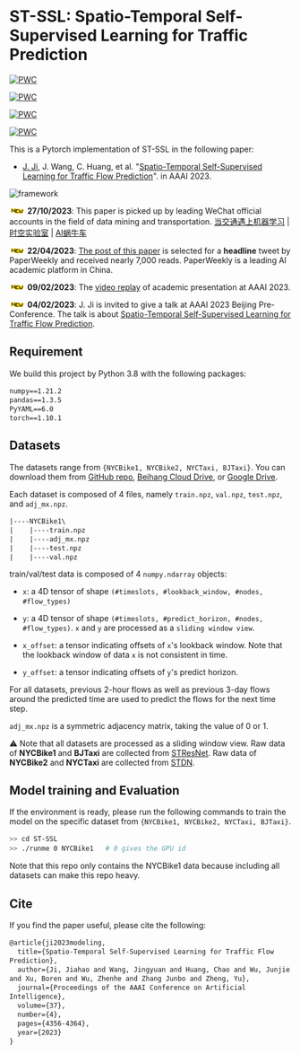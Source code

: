 # ST-SSL: Spatio-Temporal Self-Supervised Learning for Traffic Prediction 

[![PWC](https://img.shields.io/endpoint.svg?url=https://paperswithcode.com/badge/spatio-temporal-self-supervised-learning-for/traffic-prediction-on-nycbike1)](https://paperswithcode.com/sota/traffic-prediction-on-nycbike1?p=spatio-temporal-self-supervised-learning-for)

[![PWC](https://img.shields.io/endpoint.svg?url=https://paperswithcode.com/badge/spatio-temporal-self-supervised-learning-for/traffic-prediction-on-nycbike2)](https://paperswithcode.com/sota/traffic-prediction-on-nycbike2?p=spatio-temporal-self-supervised-learning-for)

[![PWC](https://img.shields.io/endpoint.svg?url=https://paperswithcode.com/badge/spatio-temporal-self-supervised-learning-for/traffic-prediction-on-nyctaxi)](https://paperswithcode.com/sota/traffic-prediction-on-nyctaxi?p=spatio-temporal-self-supervised-learning-for)

[![PWC](https://img.shields.io/endpoint.svg?url=https://paperswithcode.com/badge/spatio-temporal-self-supervised-learning-for/traffic-prediction-on-bjtaxi)](https://paperswithcode.com/sota/traffic-prediction-on-bjtaxi?p=spatio-temporal-self-supervised-learning-for)

This is a Pytorch implementation of ST-SSL in the following paper: 

* [J. Ji](https://echo-ji.github.io/academicpages/), J. Wang, C. Huang, et al. "[Spatio-Temporal Self-Supervised Learning for Traffic Flow Prediction](https://ojs.aaai.org/index.php/AAAI/article/view/25555)". in AAAI 2023.

![framework](https://github.com/Echo-Ji/ST-SSL/assets/23469289/57d66470-5e12-4f27-9558-21cbb34b3a64)

![new](https://github.com/RUCAIBox/RecBole/blob/master/asset/new.gif) **27/10/2023**: This paper is picked up by leading WeChat official accounts in the field of data mining and transportation. [当交通遇上机器学习](https://mp.weixin.qq.com/s/eI26ORLsJe_20WMpA5UeKA) | [时空实验室](https://mp.weixin.qq.com/s/CBKkyeSBTXOya2Cg3sgj7g) | [AI蜗牛车](https://mp.weixin.qq.com/s/vbczwY0UmzF7nBawEHpuaQ)

![new](https://github.com/RUCAIBox/RecBole/blob/master/asset/new.gif) **22/04/2023**: [The post of this paper](https://mp.weixin.qq.com/s/rMNsqYyfoeoysZxeVabh4w) is selected for a **headline** tweet by PaperWeekly and received nearly 7,000 reads. PaperWeekly is a leading AI academic platform in China.

![new](https://github.com/RUCAIBox/RecBole/blob/master/asset/new.gif) **09/02/2023**: The [video replay](https://underline.io/events/380/posters/14098/poster/68914-584-spatio-temporal-self-supervised-learning-for-traffic-flow-prediction) of academic presentation at AAAI 2023.


![new](https://github.com/RUCAIBox/RecBole/blob/master/asset/new.gif) **04/02/2023**: J. Ji is invited to give a talk at AAAI 2023 Beijing Pre-Conference. The talk is about [Spatio-Temporal Self-Supervised Learning for Traffic Flow Prediction](https://event.baai.ac.cn/activities/650).
## Requirement

We build this project by Python 3.8 with the following packages: 
```
numpy==1.21.2
pandas==1.3.5
PyYAML==6.0
torch==1.10.1
```

## Datasets

The datasets range from `{NYCBike1, NYCBike2, NYCTaxi, BJTaxi}`. You can download them from [GitHub repo](https://github.com/Echo-Ji/ST-SSL_Dataset), [Beihang Cloud Drive](https://bhpan.buaa.edu.cn/link/AAF30DD8F4A2D942F7A4992959335C2780), or [Google Drive](https://drive.google.com/file/d/1n0y6X8pWNVwHxtFUuY8WsTYZHwBe9GeS/view?usp=sharing).

Each dataset is composed of 4 files, namely `train.npz`, `val.npz`, `test.npz`, and `adj_mx.npz`.

```
|----NYCBike1\
|    |----train.npz
|    |----adj_mx.npz
|    |----test.npz
|    |----val.npz
```

train/val/test data is composed of 4 `numpy.ndarray` objects:

* `x`: a 4D tensor of shape `(#timeslots, #lookback_window, #nodes, #flow_types)`
* `y`: a 4D tensor of shape `(#timeslots, #predict_horizon, #nodes, #flow_types)`. `x` and `y` are processed as a `sliding window view`.

* `x_offset`: a tensor indicating offsets of `x`'s lookback window. Note that the lookback window of data `x` is not consistent in time.
* `y_offset`: a tensor indicating offsets of `y`'s predict horizon.

For all datasets, previous 2-hour flows as well as previous 3-day flows around the predicted time are used to predict the flows for the next time step.

`adj_mx.npz` is a symmetric adjacency matrix, taking the value of 0 or 1.

⚠️ Note that all datasets are processed as a sliding window view. Raw data of **NYCBike1** and **BJTaxi** are collected from [STResNet](https://ojs.aaai.org/index.php/AAAI/article/view/10735). Raw data of **NYCBike2** and **NYCTaxi** are collected from [STDN](https://ojs.aaai.org/index.php/AAAI/article/view/4511).

## Model training and Evaluation

If the environment is ready, please run the following commands to train the model on the specific dataset from `{NYCBike1, NYCBike2, NYCTaxi, BJTaxi}`.
```bash
>> cd ST-SSL
>> ./runme 0 NYCBike1   # 0 gives the GPU id
```

Note that this repo only contains the NYCBike1 data because including all datasets can make this repo heavy.

## Cite

If you find the paper useful, please cite the following:

```
@article{ji2023modeling, 
  title={Spatio-Temporal Self-Supervised Learning for Traffic Flow Prediction}, 
  author={Ji, Jiahao and Wang, Jingyuan and Huang, Chao and Wu, Junjie and Xu, Boren and Wu, Zhenhe and Zhang Junbo and Zheng, Yu}, 
  journal={Proceedings of the AAAI Conference on Artificial Intelligence}, 
  volume={37},
  number={4},
  pages={4356-4364},
  year={2023}
}
```
